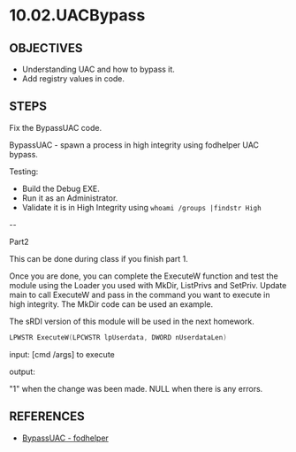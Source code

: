 # **10.02.UACBypass**

## **OBJECTIVES**

* Understanding UAC and how to bypass it.
* Add registry values in code.

## **STEPS**

Fix the BypassUAC code.

BypassUAC - spawn a process in high integrity using fodhelper UAC bypass.

Testing:

* Build the Debug EXE.
* Run it as an Administrator.
* Validate it is in High Integrity using `whoami /groups |findstr High`

--

Part2

This can be done during class if you finish part 1.

Once you are done, you can complete the ExecuteW function and test the module using the Loader you used with MkDir, ListPrivs and SetPriv.
Update main to call ExecuteW and pass in the command you want to execute in high integrity. The MkDir code can be used an example.

The sRDI version of this module will be used in the next homework.

```cpp
LPWSTR ExecuteW(LPCWSTR lpUserdata, DWORD nUserdataLen)
```

input: [cmd /args] to execute

output:

"1" when the change was been made.
NULL when there is any errors.

## **REFERENCES**

* [BypassUAC - fodhelper](https://pentestlab.blog/2017/06/07/uac-bypass-fodhelper/)